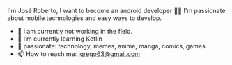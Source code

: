 I'm José Roberto, I want to become an android developer 👨‍💻 I'm passionate about mobile technologies and easy ways to develop.

- 🔭 I am currently not working in the field.
- 🌱 I’m currently learning Kotlin
- 💞️ passionate: technology, memes, anime, manga, comics, games
- 📫 How to reach me: jgrego63@gmail.com    
